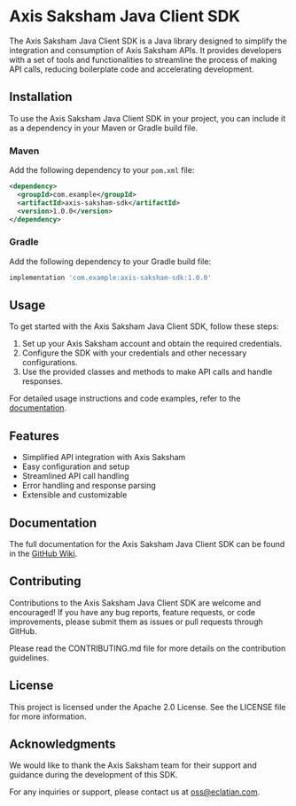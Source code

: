 
# Axis Saksham Java Client SDK

The Axis Saksham Java Client SDK is a Java library designed to simplify the integration and consumption of Axis Saksham APIs. It provides developers with a set of tools and functionalities to streamline the process of making API calls, reducing boilerplate code and accelerating development.

## Installation

To use the Axis Saksham Java Client SDK in your project, you can include it as a dependency in your Maven or Gradle build file.

### Maven

Add the following dependency to your `pom.xml` file:

```xml
<dependency>
  <groupId>com.example</groupId>
  <artifactId>axis-saksham-sdk</artifactId>
  <version>1.0.0</version>
</dependency>
```

### Gradle

Add the following dependency to your Gradle build file:

```groovy
implementation 'com.example:axis-saksham-sdk:1.0.0'
```

## Usage

To get started with the Axis Saksham Java Client SDK, follow these steps:

1. Set up your Axis Saksham account and obtain the required credentials.
2. Configure the SDK with your credentials and other necessary configurations.
3. Use the provided classes and methods to make API calls and handle responses.

For detailed usage instructions and code examples, refer to the [documentation](https://github.com/eclatian/axis-saksham-client-java/wiki).

## Features

- Simplified API integration with Axis Saksham
- Easy configuration and setup
- Streamlined API call handling
- Error handling and response parsing
- Extensible and customizable

## Documentation

The full documentation for the Axis Saksham Java Client SDK can be found in the [GitHub Wiki](https://github.com/eclatian/axis-saksham-client-java/wiki).

## Contributing

Contributions to the Axis Saksham Java Client SDK are welcome and encouraged! If you have any bug reports, feature requests, or code improvements, please submit them as issues or pull requests through GitHub.

Please read the CONTRIBUTING.md file for more details on the contribution guidelines.

## License

This project is licensed under the Apache 2.0 License. See the LICENSE file for more information.


## Acknowledgments

We would like to thank the Axis Saksham team for their support and guidance during the development of this SDK.

For any inquiries or support, please contact us at oss@eclatian.com.
